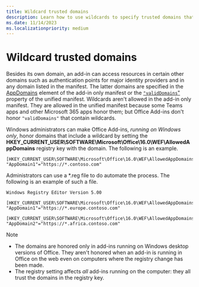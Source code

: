 ```yaml
---
title: Wildcard trusted domains
description: Learn how to use wildcards to specify trusted domains that aren't listed in the manifest.
ms.date: 11/14/2023
ms.localizationpriority: medium
---
```


# Wildcard trusted domains

Besides its own domain, an add-in can access resources in certain other domains such as authentication points for major identity providers and in any domain listed in the manifest. The latter domains are specified in the [AppDomains](/javascript/api/manifest/appdomains) element of the add-in only manifest or the [`"validDomains`"](/microsoft-365/extensibility/schema/root#validdomains) property of the unified manifest. Wildcards aren't allowed in the add-in only manifest. They are allowed in the unified manifest because some Teams apps and other Microsoft 365 apps honor them; but Office Add-ins don't honor `"validDomains"` that contain wildcards.

Windows administrators can make Office Add-ins, *running on Windows only*, honor domains that include a wildcard by setting the **HKEY_CURRENT_USER\SOFTWARE\Microsoft\Office\16.0\WEF\AllowedAppDomains** registry key with the domain. The following is an example.

```
[HKEY_CURRENT_USER\SOFTWARE\Microsoft\Office\16.0\WEF\AllowedAppDomains]
"AppDomain1"="https://*.contoso.com" 
```

Administrators can use a *.reg file to do automate the process. The following is an example of such a file.

```
Windows Registry Editor Version 5.00

[HKEY_CURRENT_USER\SOFTWARE\Microsoft\Office\16.0\WEF\AllowedAppDomains]
"AppDomain1"="https://*.europe.contoso.com" 

[HKEY_CURRENT_USER\SOFTWARE\Microsoft\Office\16.0\WEF\AllowedAppDomains]
"AppDomain2"="https://*.africa.contoso.com" 
```

> [!NOTE]
>
> - The domains are honored only in add-ins running on Windows desktop versions of Office. They aren't honored when an add-in is running in Office on the web even on computers where the registry change has been made. 
> - The registry setting affects *all* add-ins running on the computer: they all trust the domains in the registry key.
